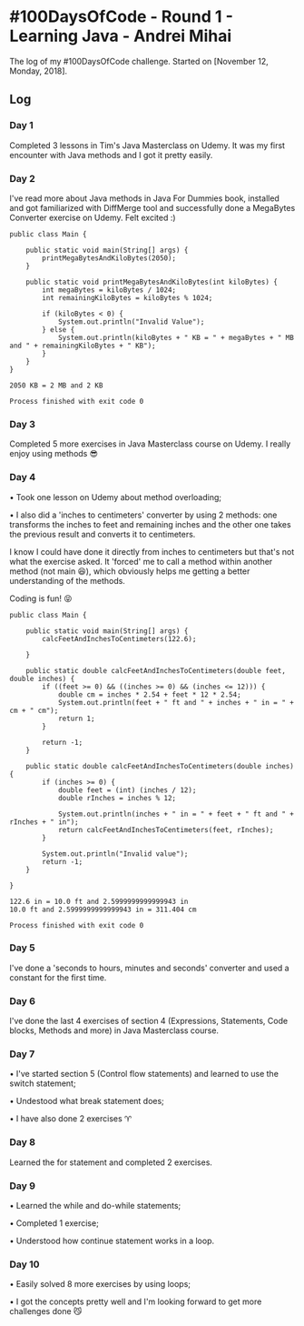 # #100DaysOfCode - Round 1 - Learning Java - Andrei Mihai 

The log of my #100DaysOfCode challenge. Started on [November 12, Monday, 2018].

## Log

### Day 1 
Completed 3 lessons in Tim's Java Masterclass on Udemy. It was my first encounter with Java methods and I got it pretty easily.

### Day 2
I've read more about Java methods in Java For Dummies book, installed and got familiarized with DiffMerge tool and successfully done a MegaBytes Converter exercise on Udemy. Felt excited :)

```
public class Main {

    public static void main(String[] args) {
        printMegaBytesAndKiloBytes(2050);
    }

    public static void printMegaBytesAndKiloBytes(int kiloBytes) {
        int megaBytes = kiloBytes / 1024;
        int remainingKiloBytes = kiloBytes % 1024;

        if (kiloBytes < 0) {
            System.out.println("Invalid Value");
        } else {
            System.out.println(kiloBytes + " KB = " + megaBytes + " MB and " + remainingKiloBytes + " KB");
        }
    }
}

```
```
2050 KB = 2 MB and 2 KB

Process finished with exit code 0
```

### Day 3
Completed 5 more exercises in Java Masterclass course on Udemy. I really enjoy using methods :sunglasses:

### Day 4
• Took one lesson on Udemy about method overloading;

• I also did a 'inches to centimeters' converter by using 2 methods: one transforms the inches to feet and remaining inches and the other one takes the previous result and converts it to centimeters. 

I know I could have done it directly from inches to centimeters but that's not what the exercise asked. It 'forced' me to call a method within another method (not main :laughing:), which obviously helps me getting a better understanding of the methods.

Coding is fun! :stuck_out_tongue_closed_eyes:

```
public class Main {

    public static void main(String[] args) {
        calcFeetAndInchesToCentimeters(122.6);

    }

    public static double calcFeetAndInchesToCentimeters(double feet, double inches) {
        if ((feet >= 0) && ((inches >= 0) && (inches <= 12))) {
            double cm = inches * 2.54 + feet * 12 * 2.54;
            System.out.println(feet + " ft and " + inches + " in = " + cm + " cm");
            return 1;
        }

        return -1;
    }

    public static double calcFeetAndInchesToCentimeters(double inches) {
        if (inches >= 0) {
            double feet = (int) (inches / 12);
            double rInches = inches % 12;

            System.out.println(inches + " in = " + feet + " ft and " + rInches + " in");
            return calcFeetAndInchesToCentimeters(feet, rInches);
        }

        System.out.println("Invalid value");
        return -1;
    }

}
```
```
122.6 in = 10.0 ft and 2.5999999999999943 in
10.0 ft and 2.5999999999999943 in = 311.404 cm

Process finished with exit code 0
```

### Day 5
I've done a 'seconds to hours, minutes and seconds' converter and used a constant for the first time.

### Day 6
I've done the last 4 exercises of section 4 (Expressions, Statements, Code blocks, Methods and more) in Java Masterclass course.

### Day 7
• I've started section 5 (Control flow statements) and learned to use the switch statement;

• Undestood what break statement does;

• I have also done 2 exercises :aries: 

### Day 8
Learned the for statement and completed 2 exercises.

### Day 9
• Learned the while and do-while statements;

• Completed 1 exercise;

• Understood how continue statement works in a loop.

### Day 10
• Easily solved 8 more exercises by using loops;

• I got the concepts pretty well and I'm looking forward to get more challenges done :smirk_cat:






